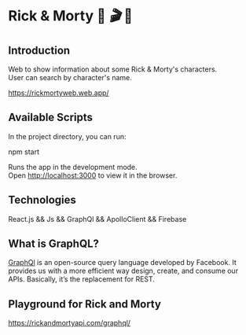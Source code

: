 # Rick & Morty :beer: _:clapper:_ :beer:


## Introduction

Web to show information about some Rick & Morty's characters.<br/>
User can search by character's name.

https://rickmortyweb.web.app/

## Available Scripts

In the project directory, you can run:

npm start

Runs the app in the development mode.<br>
Open [http://localhost:3000](http://localhost:3000) to view it in the browser.

## Technologies

React.js && Js && GraphQl && ApolloClient && Firebase

## What is GraphQL?

[GraphQl](https://graphql.org/)  is an open-source query language developed by Facebook. It provides us with a more efficient way design, create, and consume our APIs. Basically, it’s the replacement for REST.

## Playground for Rick and Morty

https://rickandmortyapi.com/graphql/